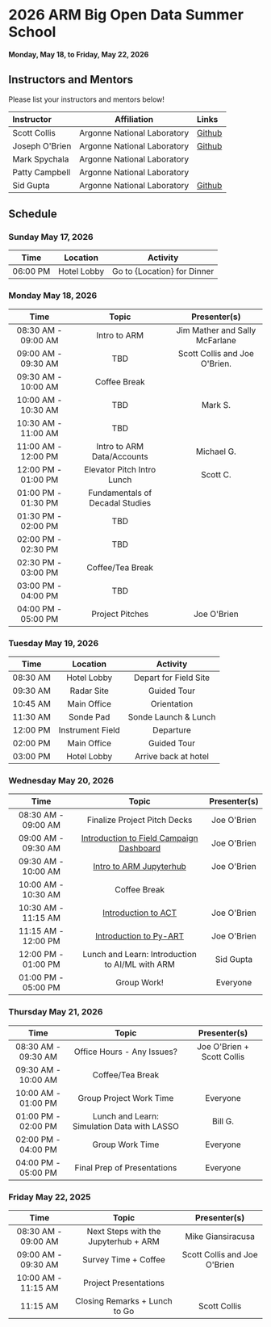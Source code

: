 # 2026 ARM Big Open Data Summer School

**Monday, May 18, to Friday, May 22, 2026**


## Instructors and Mentors

Please list your instructors and mentors below!

| Instructor | Affiliation | Links |
| :------- | ------- |:------- |
| Scott Collis | Argonne National Laboratory | [Github](https://github.com/scollis) |
| Joseph O'Brien | Argonne National Laboratory | [Github](https://github.com/jrobrien91) |
| Mark Spychala | Argonne National Laboratory  |  |
| Patty Campbell | Argonne National Laboratory |  |
| Sid Gupta | Argonne National Laboratory | [Github](https://github.com/sgupta92) |


## Schedule

### Sunday May 17, 2026

| Time                | Location                  | Activity                       |
| :---:               |    :----:              |    :---:                           |
| 06:00 PM  | Hotel Lobby   | Go to {Location} for Dinner                          |

### Monday May 18, 2026

| Time                 | Topic                                  | Presenter(s)                       |
| :---:                |    :----:                              |    :---:                           |
| 08:30 AM - 09:00 AM  | Intro to ARM                           | Jim Mather and Sally McFarlane     |
| 09:00 AM - 09:30 AM  | TBD                                    | Scott Collis and Joe O'Brien.      |
| 09:30 AM - 10:00 AM  | Coffee Break                           |                                    |
| 10:00 AM - 10:30 AM  | TBD                                    | Mark S.                            |
| 10:30 AM - 11:00 AM  | TBD                                    |                                    |
| 11:00 AM - 12:00 PM  | Intro to ARM Data/Accounts             | Michael G.                         |
| 12:00 PM - 01:00 PM  | Elevator Pitch Intro Lunch             | Scott C.                           |
| 01:00 PM - 01:30 PM  | Fundamentals of Decadal Studies        |                                    |
| 01:30 PM - 02:00 PM  | TBD                                    |                                    |
| 02:00 PM - 02:30 PM  | TBD                                    |                                    |
| 02:30 PM - 03:00 PM  | Coffee/Tea Break                       |                                    |
| 03:00 PM - 04:00 PM  | TBD                                    |                                    |
| 04:00 PM - 05:00 PM  | Project Pitches                        | Joe O'Brien                        |

### Tuesday May 19, 2026


| Time                 | Location                               | Activity                      |
| :---:                |    :----:                              |    :---:                      |
| 08:30 AM             | Hotel Lobby                            | Depart for Field Site         |
| 09:30 AM             | Radar Site                             | Guided Tour                   |
| 10:45 AM             | Main Office                            | Orientation                   |
| 11:30 AM             | Sonde Pad                              | Sonde Launch & Lunch          |
| 12:00 PM             | Instrument Field                       | Departure                     |
| 02:00 PM             | Main Office                            | Guided Tour                   |
| 03:00 PM             | Hotel Lobby                            | Arrive back at hotel          |


### Wednesday May 20, 2026

| Time                 | Topic                                  | Presenter(s)                       |
| :---:                |    :----:                              |    :---:                           |
| 08:30 AM - 09:00 AM  | Finalize Project Pitch Decks           | Joe O'Brien                        |
| 09:00 AM - 09:30 AM  | [Introduction to Field Campaign Dashboard](https://adc.arm.gov/afcd/#/sgp/plots)       | Joe O'Brien                    |
| 09:30 AM - 10:00 AM  | [Intro to ARM Jupyterhub](https://jupyterhub.arm.gov)     |    Joe O'Brien                                |
| 10:00 AM - 10:30 AM  | Coffee Break                           |                                    |
| 10:30 AM - 11:15 AM  | [Introduction to ACT](notebooks/act/ACT-Basics-BNF.ipynb)      | Joe O'Brien        |
| 11:15 AM - 12:00 PM  | [Introduction to Py-ART](notebooks/pyart/pyart-basics.ipynb)   | Joe O'Brien                     |
| 12:00 PM - 01:00 PM  | Lunch and Learn: Introduction to AI/ML with ARM         |   Sid Gupta                 |
| 01:00 PM - 05:00 PM  | Group Work!                                       | Everyone                                 |

### Thursday May 21, 2026

| Time                 | Topic                                  | Presenter(s)                       |
| :---:                |    :----:                              |    :---:                           |
| 08:30 AM - 09:30 AM  | Office Hours - Any Issues?        | Joe O'Brien + Scott Collis                         |
| 09:30 AM - 10:00 AM  | Coffee/Tea Break                  |                                    |
| 10:00 AM - 01:00 PM  | Group Project Work Time     | Everyone        |
| 01:00 PM - 02:00 PM  | Lunch and Learn: Simulation Data with LASSO     |     Bill G.                     |
| 02:00 PM - 04:00 PM  | Group Work Time |  Everyone                |                        |
| 04:00 PM - 05:00 PM  | Final Prep of Presentations | Everyone                |             |

### Friday May 22, 2025

| Time                 | Topic                                  | Presenter(s)                       |
| :---:                |    :----:                              |    :---:                           |
| 08:30 AM - 09:00 AM  | Next Steps with the Jupyterhub + ARM   | Mike Giansiracusa                  |
| 09:00 AM - 09:30 AM  | Survey Time + Coffee                   | Scott Collis and Joe O'Brien       |
| 10:00 AM - 11:15 AM  | Project Presentations                  |                                    |
| 11:15 AM             | Closing Remarks + Lunch to Go          | Scott Collis                       |

